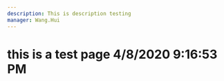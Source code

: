 ```yaml
---
description: This is description testing
manager: Wang.Hui
---
```

# this is a test page 4/8/2020 9:16:53 PM